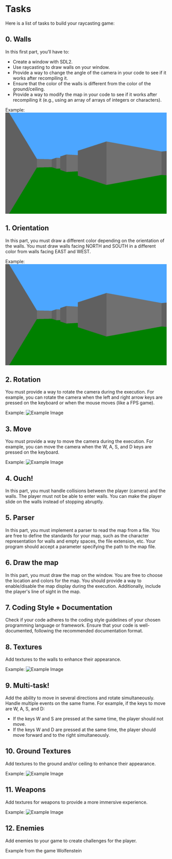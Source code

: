 # Tasks

Here is a list of tasks to build your raycasting game:

## 0. Walls

In this first part, you’ll have to:

- Create a window with SDL2.
- Use raycasting to draw walls on your window.
- Provide a way to change the angle of the camera in your code to see if it works after recompiling it.
- Ensure that the color of the walls is different from the color of the ground/ceiling.
- Provide a way to modify the map in your code to see if it works after recompiling it (e.g., using an array of arrays of integers or characters).

Example:
![Example Image](example_images/image1.png)

## 1. Orientation

In this part, you must draw a different color depending on the orientation of the walls. You must draw walls facing NORTH and SOUTH in a different color from walls facing EAST and WEST.

Example:
![Example Image](example_images/image2.png)

## 2. Rotation

You must provide a way to rotate the camera during the execution. For example, you can rotate the camera when the left and right arrow keys are pressed on the keyboard or when the mouse moves (like a FPS game).

Example:
![Example Image](example_images/task_2.gif)

## 3. Move

You must provide a way to move the camera during the execution. For example, you can move the camera when the W, A, S, and D keys are pressed on the keyboard.

Example:
![Example Image](example_images/task_3.gif)

## 4. Ouch!

In this part, you must handle collisions between the player (camera) and the walls. The player must not be able to enter walls. You can make the player slide on the walls instead of stopping abruptly.

## 5. Parser

In this part, you must implement a parser to read the map from a file. You are free to define the standards for your map, such as the character representation for walls and empty spaces, the file extension, etc. Your program should accept a parameter specifying the path to the map file.

## 6. Draw the map

In this part, you must draw the map on the window. You are free to choose the location and colors for the map. You should provide a way to enable/disable the map display during the execution. Additionally, include the player's line of sight in the map.

## 7. Coding Style + Documentation

Check if your code adheres to the coding style guidelines of your chosen programming language or framework. Ensure that your code is well-documented, following the recommended documentation format.

## 8. Textures

Add textures to the walls to enhance their appearance.

Example:
![Example Image](example_images/task_8.png)

## 9. Multi-task!

Add the ability to move in several directions and rotate simultaneously. Handle multiple events on the same frame. For example, if the keys to move are W, A, S, and D:

- If the keys W and S are pressed at the same time, the player should not move.
- If the keys W and D are pressed at the same time, the player should move forward and to the right simultaneously.

## 10. Ground Textures

Add textures to the ground and/or ceiling to enhance their appearance.

Example:
![Example Image](example_images/task_10.png)

## 11. Weapons

Add textures for weapons to provide a more immersive experience.

Example:
![Example Image](example_images/task_11.png)

## 12. Enemies

Add enemies to your game to create challenges for the player.

Example from the game Wolfenstein 
